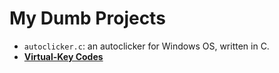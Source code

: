 # My Dumb Projects
* `autoclicker.c`: an autoclicker for Windows OS, written in C.
* [**Virtual-Key Codes**](https://learn.microsoft.com/en-us/windows/win32/inputdev/virtual-key-codes)
